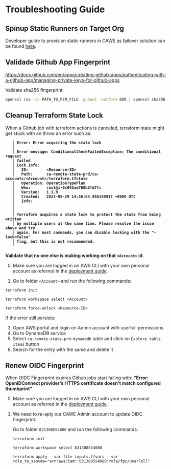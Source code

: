 # Troubleshooting Guide

## Spinup Static Runners on Target Org

Developer guide to provision static runners in CAWE as failover solution can be found
[here](./documentation/failover/README.md).

## Validade Github App Fingerprint

https://docs.github.com/en/apps/creating-github-apps/authenticating-with-a-github-app/managing-private-keys-for-github-apps

Validate sha256 fingerprint:

```sh
openssl rsa -in PATH_TO_PEM_FILE -pubout -outform DER | openssl sha256 -binary | openssl base64
```

## Cleanup Terraform State Lock

When a Github job with terraform actions is canceled, terraform state might get stuck with an throw an error such as:

<b>

```
   │ Error: Error acquiring the state lock
   │
   │ Error message: ConditionalCheckFailedException: The conditional request
   │ failed
   │ Lock Info:
   │   ID:        <Resource-ID>
   │   Path:      ca-remote-state-prd/ca-accounts/<Account>/terraform.tfstate
   │   Operation: OperationTypePlan
   │   Who:       root@i-0c943ae760b3fd7fc
   │   Version:   1.1.9
   │   Created:   2023-09-29 14:36:03.956150917 +0000 UTC
   │   Info:
   │
   │
   │ Terraform acquires a state lock to protect the state from being written
   │ by multiple users at the same time. Please resolve the issue above and try
   │ again. For most commands, you can disable locking with the "-lock=false"
   │ flag, but this is not recommended.
   ╵
```

Validate that no one else is making working on that `<Account>` id.

</b>

0. Make sure you are logged in on AWS CLI with your own personal account as referred in the [deployment guide](./DEPLOYMENT.md).

1. Go to folder `<Account>` and run the following commands:

```
terraform init
```

```
terraform workspace select <Account>
```

```
terraform force-unlock <Resource-ID>
```

If the error still persists:

3. Open AWS portal and login on Admin account with userfull permissions
4. Go to DynamoDB service
5. Select `ca-remote-state-prd-dynamodb` table and click on `Explore table Items` button
6. Search for the entry with the same <Resource-ID> and delete it

## Renew OIDC Fingerprint

When OIDC Fingerprint expires Github jobs start failing with:
<b>"Error: OpenIDConnect provider's HTTPS certificate doesn't match configured thumbprint"</b>

0. Make sure you are logged in on AWS CLI with your own personal account as referred in the [deployment guide](./DEPLOYMENT.md).

1. We need to re-aply our CAWE Admin account to update OIDC fingerprint.

   Go to folder `831308554080` and run the following commands:

   ```
   terraform init
   ```

   ```
   terraform workspace select 831308554080
   ```

   ```
   terraform apply --var-file inputs.tfvars --var role_to_assume="arn:aws:iam::831308554080:role/fpc/UserFull"
   ```
